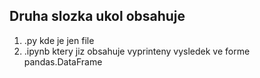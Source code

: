 ## Druha slozka ukol obsahuje

1. .py kde je jen file
2. .ipynb ktery jiz obsahuje vyprinteny vysledek ve forme pandas.DataFrame
